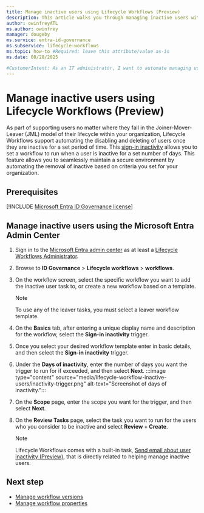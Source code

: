 ```yaml
---
title: Manage inactive users using Lifecycle Workflows (Preview)
description: This article walks you through managing inactive users with Lifecycle Workflows.
author: owinfreyATL
ms.author: owinfrey
manager: dougeby
ms.service: entra-id-governance
ms.subservice: lifecycle-workflows
ms.topic: how-to #Required; leave this attribute/value as-is
ms.date: 08/28/2025

#CustomerIntent: As an IT administrator, I want to automate managing users with Lifecycle Workflows so that management and security is streamlined.
---
```


# Manage inactive users using Lifecycle Workflows (Preview)

As part of supporting users no matter where they fall in the Joiner-Mover-Leaver (JML)  model of their lifecycle within your organization, Lifecycle Workflows support automating the disabling and deleting of users once they are inactive for a set period of time. This [sign-in inactivity](lifecycle-workflow-execution-conditions.md#sign-in-inactivity-trigger) allows you to set a workflow to run when a user is inactive for a set number of days. This feature allows you to seamlessly maintain a secure environment by automating the removal of inactive based on criteria you set for your organization.

## Prerequisites

[!INCLUDE [Microsoft Entra ID Governance license](~/includes/entra-entra-governance-license.md)]


## Manage inactive users using the Microsoft Entra Admin Center

1. Sign in to the [Microsoft Entra admin center](https://entra.microsoft.com) as at least a [Lifecycle Workflows Administrator](../identity/role-based-access-control/permissions-reference.md#lifecycle-workflows-administrator).

1. Browse to **ID Governance** > **Lifecycle workflows** > **workflows**.

1. On the workflow screen, select the specific workflow you want to add the inactive user task to, or create a new workflow based on a template.
    > [!NOTE]
    > To use any of the leaver tasks, you must select a leaver workflow template.
1. On the **Basics** tab, after entering a unique display name and description for the workflow,  select the **Sign-in inactivity** trigger.

1. Once you select your desired workflow template enter in basic details, and then select the **Sign-in inactivity** trigger.

1.  Under the **Days of inactivity**, enter the number of days you want the trigger to run for if exceeded, and then select **Next**.
    :::image type="content" source="media/lifecycle-workflow-inactive-users/inactivity-trigger.png" alt-text="Screenshot of days of inactivity.":::
1. On the **Scope** page, enter the scope you want for the trigger, and then select **Next**.

1. On the **Review Tasks** page, select the task you want to run for the users who you consider to be inactive and select **Review + Create**.
    > [!NOTE]
    > Lifecycle Workflows comes with a built-in task, [Send email about user inactivity (Preview)](lifecycle-workflow-tasks.md#send-email-about-user-inactivity-preview), that is directly related to helping manage inactive users.


## Next step

- [Manage workflow versions](manage-workflow-tasks.md)
- [Manage workflow properties](manage-workflow-properties.md)

